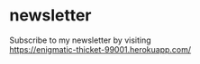 # newsletter
Subscribe to my newsletter by visiting <br>https://enigmatic-thicket-99001.herokuapp.com/
